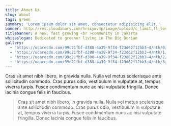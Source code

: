 ```yaml
---
title: About Us
slug: about
tags: green
summary: 'Lorem ipsum dolor sit amet, consectetur adipisicing elit.'
banner: http://res.cloudinary.com/hrscywv4p/image/upload/c_limit,fl_lossy,h_1500,w_2000,f_auto,q_auto/v1/1378019/kilarov-zaneit-634702-unsplash_zfrfwx.jpg
titlebanner: A new, fast growing <br >community in Jakarta
whiteslogan: Dedicated to greener living in The Big Durian
gallery:
  - 'https://ucarecdn.com/99c21fbf-d388-4a39-9f34-f23d62f12bb3~4/nth/0/'
  - 'https://ucarecdn.com/99c21fbf-d388-4a39-9f34-f23d62f12bb3~4/nth/1/'
  - 'https://ucarecdn.com/99c21fbf-d388-4a39-9f34-f23d62f12bb3~4/nth/2/'
  - 'https://ucarecdn.com/99c21fbf-d388-4a39-9f34-f23d62f12bb3~4/nth/3/'
---
```


Cras sit amet nibh libero, in gravida nulla. Nulla vel metus scelerisque ante sollicitudin commodo. Cras purus odio, vestibulum in vulputate at, tempus viverra turpis. Fusce condimentum nunc ac nisi vulputate fringilla. Donec lacinia congue felis in faucibus.

> Cras sit amet nibh libero, in gravida nulla. Nulla vel metus scelerisque ante sollicitudin commodo. Cras purus odio, vestibulum in vulputate at, tempus viverra turpis. Fusce condimentum nunc ac nisi vulputate fringilla. Donec lacinia congue felis in faucibus.
   